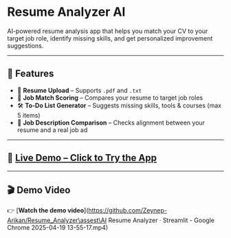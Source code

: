 # Resume Analyzer AI

AI-powered resume analysis app that helps you match your CV to your target job role, identify missing skills, and get personalized improvement suggestions.


---

## 🚀 Features

- 📄 **Resume Upload** – Supports `.pdf` and `.txt`
- 🎯 **Job Match Scoring** – Compares your resume to target job roles
- 🛠️ **To-Do List Generator** – Suggests missing skills, tools & courses (max 5 items)
- 🧩 **Job Description Comparison** – Checks alignment between your resume and a real job ad

---
## 🔗 [**Live Demo – Click to Try the App**](https://resume-analyzer-with-ai.streamlit.app/)

---
## 🎬 Demo Video

👉 [**Watch the demo video**](https://github.com/Zeynep-Arikan/Resume_Analyzer\assest\AI Resume Analyzer · Streamlit - Google Chrome 2025-04-19 13-55-17.mp4)
